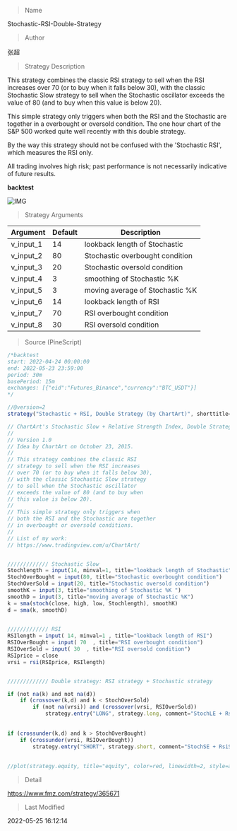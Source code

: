 
> Name

Stochastic-RSI-Double-Strategy

> Author

张超

> Strategy Description

This strategy combines the classic RSI strategy to sell when the RSI increases over 70 (or to buy when it falls below 30), with the classic Stochastic Slow strategy to sell when the Stochastic oscillator exceeds the value of 80 (and to buy when this value is below 20).

This simple strategy only triggers when both the RSI and the Stochastic are together in a overbought or oversold condition. The one hour chart of the S&P 500 worked quite well recently with this double strategy.

By the way this strategy should not be confused with the 'Stochastic RSI', which measures the RSI only.

All trading involves high risk; past performance is not necessarily indicative of future results.

**backtest**

 ![IMG](https://www.fmz.com/upload/asset/7d33b6438e380b1a22.png) 

> Strategy Arguments



|Argument|Default|Description|
|----|----|----|
|v_input_1|14|lookback length of Stochastic|
|v_input_2|80|Stochastic overbought condition|
|v_input_3|20|Stochastic oversold condition|
|v_input_4|3|smoothing of Stochastic %K |
|v_input_5|3|moving average of Stochastic %K|
|v_input_6|14|lookback length of RSI|
|v_input_7|70|RSI overbought condition|
|v_input_8|30|RSI oversold condition|


> Source (PineScript)

``` javascript
/*backtest
start: 2022-04-24 00:00:00
end: 2022-05-23 23:59:00
period: 30m
basePeriod: 15m
exchanges: [{"eid":"Futures_Binance","currency":"BTC_USDT"}]
*/

//@version=2
strategy("Stochastic + RSI, Double Strategy (by ChartArt)", shorttitle="CA_-_RSI_Stoch_Strat", overlay=true)

// ChartArt's Stochastic Slow + Relative Strength Index, Double Strategy
//
// Version 1.0
// Idea by ChartArt on October 23, 2015.
//
// This strategy combines the classic RSI
// strategy to sell when the RSI increases
// over 70 (or to buy when it falls below 30),
// with the classic Stochastic Slow strategy
// to sell when the Stochastic oscillator
// exceeds the value of 80 (and to buy when
// this value is below 20).
//
// This simple strategy only triggers when
// both the RSI and the Stochastic are together
// in overbought or oversold conditions.
//
// List of my work: 
// https://www.tradingview.com/u/ChartArt/


///////////// Stochastic Slow
Stochlength = input(14, minval=1, title="lookback length of Stochastic")
StochOverBought = input(80, title="Stochastic overbought condition")
StochOverSold = input(20, title="Stochastic oversold condition")
smoothK = input(3, title="smoothing of Stochastic %K ")
smoothD = input(3, title="moving average of Stochastic %K")
k = sma(stoch(close, high, low, Stochlength), smoothK)
d = sma(k, smoothD)

 
///////////// RSI 
RSIlength = input( 14, minval=1 , title="lookback length of RSI")
RSIOverBought = input( 70  , title="RSI overbought condition")
RSIOverSold = input( 30  , title="RSI oversold condition")
RSIprice = close
vrsi = rsi(RSIprice, RSIlength)


///////////// Double strategy: RSI strategy + Stochastic strategy

if (not na(k) and not na(d))
    if (crossover(k,d) and k < StochOverSold)
        if (not na(vrsi)) and (crossover(vrsi, RSIOverSold))
            strategy.entry("LONG", strategy.long, comment="StochLE + RsiLE")
 
 
if (crossunder(k,d) and k > StochOverBought)
    if (crossunder(vrsi, RSIOverBought))
        strategy.entry("SHORT", strategy.short, comment="StochSE + RsiSE")
 
 
//plot(strategy.equity, title="equity", color=red, linewidth=2, style=areabr)
```

> Detail

https://www.fmz.com/strategy/365671

> Last Modified

2022-05-25 16:12:14

